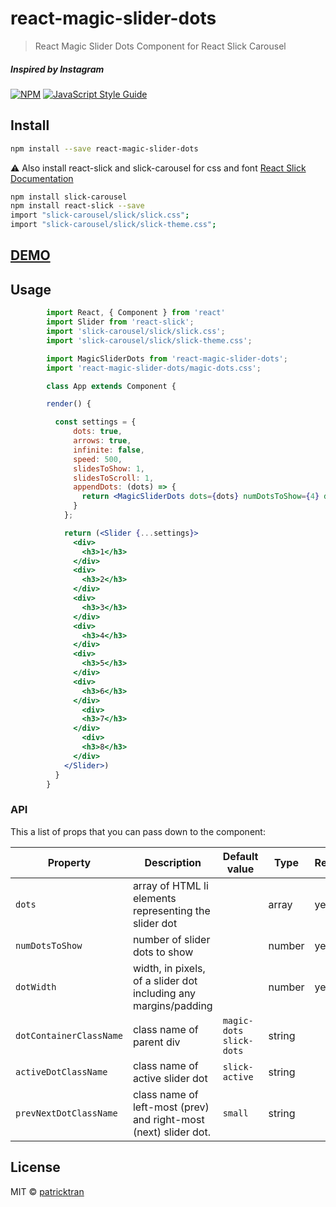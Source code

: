 # react-magic-slider-dots

> React Magic Slider Dots Component for React Slick Carousel
##### *Inspired by Instagram*

[![NPM](https://img.shields.io/npm/v/react-magic-slider-dots.svg)](https://www.npmjs.com/package/react-magic-slider-dots) [![JavaScript Style Guide](https://img.shields.io/badge/code_style-standard-brightgreen.svg)](https://standardjs.com)

## Install

```bash
npm install --save react-magic-slider-dots
```

⚠️ Also install react-slick and slick-carousel for css and font [React Slick Documentation](https://github.com/akiran/react-slick)
```bash
npm install slick-carousel
npm install react-slick --save
import "slick-carousel/slick/slick.css";
import "slick-carousel/slick/slick-theme.css";
```

## [DEMO](https://patricktran.github.io/react-magic-slider-dots/)

## Usage

```jsx
        import React, { Component } from 'react'
        import Slider from 'react-slick';
        import 'slick-carousel/slick/slick.css'; 
        import 'slick-carousel/slick/slick-theme.css';

        import MagicSliderDots from 'react-magic-slider-dots';
        import 'react-magic-slider-dots/magic-dots.css';

        class App extends Component {

        render() {

          const settings = {
              dots: true,
              arrows: true,
              infinite: false,
              speed: 500,
              slidesToShow: 1,
              slidesToScroll: 1,
              appendDots: (dots) => {
                return <MagicSliderDots dots={dots} numDotsToShow={4} dotWidth={30} />
              }
            };

            return (<Slider {...settings}>
              <div>
                <h3>1</h3>
              </div>
              <div>
                <h3>2</h3>
              </div>
              <div>
                <h3>3</h3>
              </div>
              <div>
                <h3>4</h3>
              </div>
              <div>
                <h3>5</h3>
              </div>
              <div>
                <h3>6</h3>
              </div>
                <div>
                <h3>7</h3>
              </div>
                <div>
                <h3>8</h3>
              </div>
            </Slider>) 
          }
        }
```

### API

This a list of props that you can pass down to the component:

| Property | Description | Default value | Type | Required |
| -------- | ----------- | ------------- | ---- | -------- |
| `dots`  | array of HTML li elements representing the slider dot |  | array | yes
| `numDotsToShow`  | number of slider dots to show  |  | number | yes
| `dotWidth`  | width, in pixels, of a slider dot including any margins/padding  |  | number | yes
| `dotContainerClassName` | class name of parent div | `magic-dots slick-dots` | string |
| `activeDotClassName` | class name of active slider dot | `slick-active` | string |
| `prevNextDotClassName` | class name of left-most (prev) and right-most (next) slider dot. | `small` | string |

## License

MIT © [patricktran](https://github.com/patricktran)
